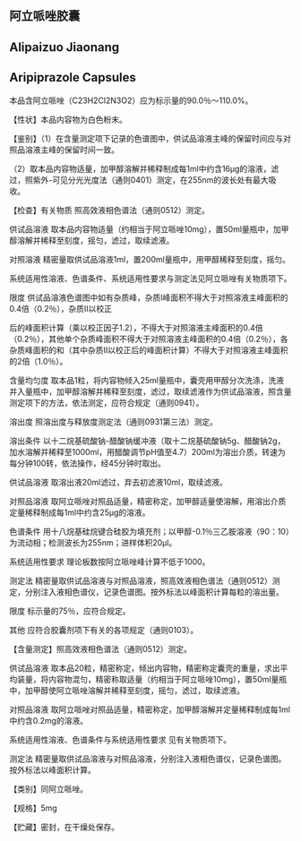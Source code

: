 ## 阿立哌唑胶囊

## Alipaizuo Jiaonang

## Aripiprazole Capsules

本品含阿立哌唑（C23H2Cl2N3O2）应为标示量的90.0％～110.0%。

【性状】本品内容物为白色粉末。

【鉴别】（1）在含量测定项下记录的色谱图中，供试品溶液主峰的保留时间应与对照品溶液主峰的保留时间一致。

（2）取本品内容物适量，加甲醇溶解并稀释制成每1ml中约含16μg的溶液，滤过，照紫外-可见分光光度法（通则0401）测定，在255nm的波长处有最大吸收。

【检查】有关物质 照高效液相色谱法（通则0512）测定。

供试品溶液 取本品内容物适量（约相当于阿立哌唑10mg），置50ml量瓶中，加甲醇溶解并稀释至刻度，摇匀，滤过，取续滤液。

对照溶液 精密量取供试品溶液1ml，置200ml量瓶中，用甲醇稀释至刻度，摇匀。

系统适用性溶液、色谱条件、系统适用性要求与测定法见阿立哌唑有关物质项下。

限度 供试品溶液色谱图中如有杂质峰，杂质I峰面积不得大于对照溶液主峰面积的0.4倍（0.2％），杂质II以校正

后的峰面积计算（乘以校正因子1.2），不得大于对照溶液主峰面积的0.4倍（0.2％），其他单个杂质峰面积不得大于对照溶液主峰面积的0.4倍（0.2％），各杂质峰面积的和（其中杂质II以校正后的峰面积计算）不得大于对照溶液主峰面积的2倍（1.0％）。

含量均匀度 取本品1粒，将内容物倾入25ml量瓶中，囊壳用甲醇分次洗涤，洗液并入量瓶中，加甲醇溶解并稀释至刻度，滤过，取续滤液作为供试品溶液，照含量测定项下的方法，依法测定，应符合规定（通则0941）。

溶出度 照溶出度与释放度测定法（通则0931第三法）测定。

溶出条件 以十二烷基硫酸钠-醋酸钠缓冲液（取十二烷基硫酸钠5g、醋酸钠2g，加水溶解并稀释至1000ml，用醋酸调节pH值至4.7）200ml为溶出介质，转速为每分钟100转，依法操作，经45分钟时取出。

供试品溶液 取溶出液20ml滤过，弃去初滤液10ml，取续滤液。

对照品溶液 取阿立哌唑对照品适量，精密称定，加甲醇适量使溶解，用溶出介质定量稀释制成每1ml中约含25μg的溶液。

色谱条件 用十八烷基硅烷键合硅胶为填充剂；以甲醇-0.1％三乙胺溶液（90：10）为流动相；检测波长为255nm；进样体积20μl。

系统适用性要求 理论板数按阿立哌唑峰计算不低于1000。

测定法 精密量取供试品溶液与对照品溶液，照高效液相色谱法（通则0512）测定，分别注入液相色谱仪，记录色谱图。按外标法以峰面积计算每粒的溶出量。

限度 标示量的75％，应符合规定。

其他 应符合胶囊剂项下有关的各项规定（通则0103）。

【含量测定】照高效液相色谱法（通则0512）测定。

供试品溶液 取本品20粒，精密称定，倾出内容物，精密称定囊壳的重量，求出平均装量，将内容物混匀，精密称取适量（约相当于阿立哌唑10mg），置50ml量瓶中，加甲醇使阿立哌唑溶解并稀释至刻度，摇匀，滤过，取续滤液。

对照品溶液 取阿立哌唑对照品适量，精密称定，加甲醇溶解并定量稀释制成每1ml中约含0.2mg的溶液。

系统适用性溶液、色谱条件与系统适用性要求 见有关物质项下。

测定法 精密量取供试品溶液与对照品溶液，分别注入液相色谱仪，记录色谱图。按外标法以峰面积计算。

【类别】同阿立哌唑。

【规格】5mg

【贮藏】密封，在干燥处保存。